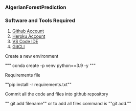 ### AlgerianForestPrediction
### Software and Tools Required

1. [Github Account](https://github.com)
2. [Heroku Account](https://heroku.com)
3. [VS Code IDE](https://code.visualstudio.com/)
4. [GitCLI](https://https://git-scm.com/book/en/v2/Getting-Started-The-Command-Line)

Create a new environment

"""
conda create -p venv python==3.9 -y
"""

Requirements file

""pip install -r requirements.txt""

Commit all the code and files into github repository

"" git add filename"" or to add all files command is ""git add.""